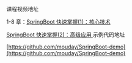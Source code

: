 课程视频地址

1-8 章：[SpringBoot 快速掌握(1)：核心技术](https://edu.aliyun.com/course/1912)

[SpringBoot 快速掌握(2)：高级应用 ](https://edu.aliyun.com/course/1913)
示例代码地址

[https://github.com/mouday/SpringBoot-demo](https://github.com/mouday/SpringBoot-demo)
